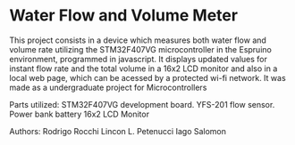 # Water Flow and Volume Meter

This project consists in a device which measures both water flow and volume rate utilizing the STM32F407VG microcontroller in the Espruino environment, programmed in javascript. It displays updated values for instant flow rate and the total volume in a 16x2 LCD monitor and also in a local web page, which can be acessed by a protected wi-fi network. It was made as a undergraduate project for Microcontrollers

Parts utilized:
STM32F407VG development board.
YFS-201 flow sensor.
Power bank battery
16x2 LCD Monitor

Authors:
Rodrigo Rocchi
Lincon L. Petenucci
Iago Salomon
